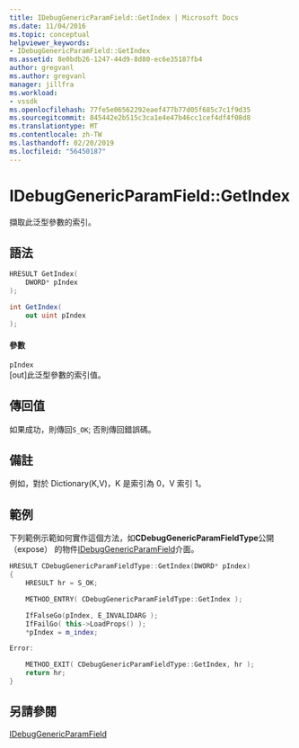```yaml
---
title: IDebugGenericParamField::GetIndex | Microsoft Docs
ms.date: 11/04/2016
ms.topic: conceptual
helpviewer_keywords:
- IDebugGenericParamField::GetIndex
ms.assetid: 8e0bdb26-1247-44d9-8d80-ec6e35187fb4
author: gregvanl
ms.author: gregvanl
manager: jillfra
ms.workload:
- vssdk
ms.openlocfilehash: 77fe5e06562292eaef477b77d05f685c7c1f9d35
ms.sourcegitcommit: 845442e2b515c3ca1e4e47b46cc1cef4df4f08d8
ms.translationtype: MT
ms.contentlocale: zh-TW
ms.lasthandoff: 02/20/2019
ms.locfileid: "56450187"
---
```

# <a name="idebuggenericparamfieldgetindex"></a>IDebugGenericParamField::GetIndex
擷取此泛型參數的索引。

## <a name="syntax"></a>語法

```cpp
HRESULT GetIndex(
    DWORD* pIndex
);
```

```csharp
int GetIndex(
    out uint pIndex
);
```

#### <a name="parameters"></a>參數
`pIndex`  
[out]此泛型參數的索引值。

## <a name="return-value"></a>傳回值
如果成功，則傳回`S_OK`; 否則傳回錯誤碼。

## <a name="remarks"></a>備註
例如，對於 Dictionary(K,V)，K 是索引為 0，V 索引 1。

## <a name="example"></a>範例
下列範例示範如何實作這個方法，如**CDebugGenericParamFieldType**公開 （expose） 的物件[IDebugGenericParamField](../../../extensibility/debugger/reference/idebuggenericparamfield.md)介面。

```cpp
HRESULT CDebugGenericParamFieldType::GetIndex(DWORD* pIndex)
{
    HRESULT hr = S_OK;

    METHOD_ENTRY( CDebugGenericParamFieldType::GetIndex );

    IfFalseGo(pIndex, E_INVALIDARG );
    IfFailGo( this->LoadProps() );
    *pIndex = m_index;

Error:

    METHOD_EXIT( CDebugGenericParamFieldType::GetIndex, hr );
    return hr;
}
```

## <a name="see-also"></a>另請參閱
[IDebugGenericParamField](../../../extensibility/debugger/reference/idebuggenericparamfield.md)
